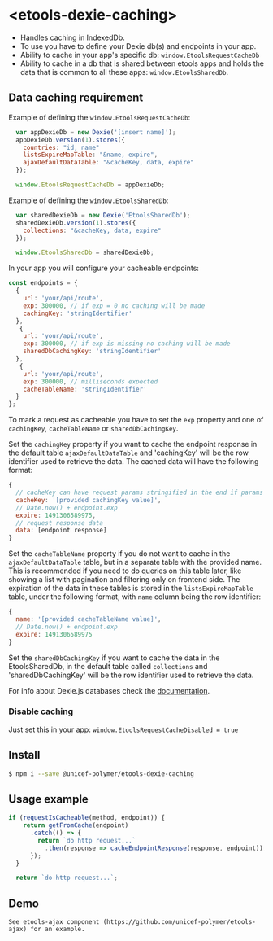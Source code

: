 # \<etools-dexie-caching\>

* Handles caching in IndexedDb.
* To use you have to define your Dexie db(s) and endpoints in your app.
* Ability to cache in your app's specific db: `window.EtoolsRequestCacheDb`
* Ability to cache in a db that is shared between etools apps and holds the data that is common to all these apps: `window.EtoolsSharedDb`.

## Data caching requirement

Example of defining the `window.EtoolsRequestCacheDb`:

```javascript
  var appDexieDb = new Dexie('[insert name]');
  appDexieDb.version(1).stores({
    countries: "id, name"
    listsExpireMapTable: "&name, expire",
    ajaxDefaultDataTable: "&cacheKey, data, expire"
  });

  window.EtoolsRequestCacheDb = appDexieDb;
```

Example of defining the `window.EtoolsSharedDb`:
```javascript
  var sharedDexieDb = new Dexie('EtoolsSharedDb');
  sharedDexieDb.version(1).stores({
    collections: "&cacheKey, data, expire"
  });

  window.EtoolsSharedDb = sharedDexieDb;
```


In your app you will configure your cacheable endpoints:
```javascript
const endpoints = {
  {
    url: 'your/api/route',
    exp: 300000, // if exp = 0 no caching will be made
    cachingKey: 'stringIdentifier'
  },
   {
    url: 'your/api/route',
    exp: 300000, // if exp is missing no caching will be made
    sharedDbCachingKey: 'stringIdentifier'
  },
   {
    url: 'your/api/route',
    exp: 300000, // milliseconds expected
    cacheTableName: 'stringIdentifier'
  }
};
```

To mark a request as cacheable you have to set the `exp` property and one of `cachingKey`, `cacheTableName` or `sharedDbCachingKey`.

 Set the `cachingKey` property if you want to cache the endpoint response in the default table `ajaxDefaultDataTable` and 'cachingKey' will be the row identifier used to retrieve the data.
The cached data will have the following format:
```javascript
{
  // cacheKey can have request params stringified in the end if params were provided in sendRequest options
  cacheKey: '[provided cachingKey value]',
  // Date.now() + endpoint.exp
  expire: 1491306589975,
  // request response data
  data: [endpoint response]
}
```
Set the `cacheTableName` property if you do not want to cache in the `ajaxDefaultDataTable` table, but in a separate table with the provided name.
This is recommended if you need to do queries on this table later, like showing a list with pagination and filtering only on frontend side.
The expiration of the data in these tables is stored in the `listsExpireMapTable` table, under the following format, with `name` column being the row identifier:
```javascript
{
  name: '[provided cacheTableName value]',
  // Date.now() + endpoint.exp
  expire: 1491306589975
}
```

Set the  `sharedDbCachingKey` if you want to cache the data in the EtoolsSharedDb, in the default table called `collections` and 'sharedDbCachingKey' will be the row identifier used to retrieve the data.


For info about Dexie.js databases check the [documentation](http://dexie.org/).

### Disable caching

Just set this in your app: `window.EtoolsRequestCacheDisabled = true`


## Install

```bash
$ npm i --save @unicef-polymer/etools-dexie-caching
```

## Usage example
```javascript
if (requestIsCacheable(method, endpoint)) {
    return getFromCache(endpoint)
      .catch(() => {
        return `do http request...`
          .then(response => cacheEndpointResponse(response, endpoint));
      });
  }

  return `do http request...`;
```

## Demo

```
See etools-ajax component (https://github.com/unicef-polymer/etools-ajax) for an example.
```


